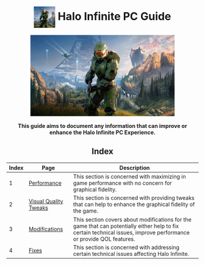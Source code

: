 <h1 align="middle">
    <img align ="center" style="
        width: 2em; 
        height: 2em;" src="Images/haloinf.png">
    Halo Infinite PC Guide
</h1> 

<div align="middle">
<img style="width: 75%; height: 75%" src="Images/haloinfbanner.png"/>
<b>
<p style="font-size: 1em">This guide aims to document any information that can improve or enhance the Halo Infinite PC Experience.
</p>
</b>

<h2>
Index
</h2>

</div>

|Index|Page|Description|
|-|-|-|
|1|[Performance](Pages/Performance.md)|This section is concerned with maximizing in game performance with no concern for graphical fidelity.|
|2|[Visual Quality Tweaks](Pages/Visual-Quality-Tweaks.md)|This section is concerned with providing tweaks that can help to enhance the graphical fidelity of the game.|
|3|[Modifications](Pages/Modifications.md)|This section covers about modifications for the game that can potentially either help to fix certain technical issues, improve performance or provide QOL features.|
|4|[Fixes](Pages/Fixes.md)|This section is concerned with addressing certain technical issues affecting Halo Infinite.|






